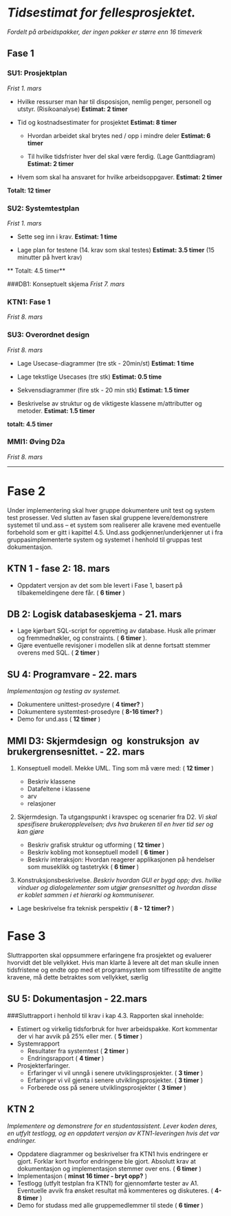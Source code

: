 # _Tidsestimat for fellesprosjektet._
_Fordelt på arbeidspakker, der ingen pakker er større enn 16 timeverk_

## Fase 1

### SU1: Prosjektplan
_Frist 1. mars_

- Hvilke ressurser man har til disposisjon, nemlig penger, personell og utstyr. (Risikoanalyse)
	**Estimat: 2 timer**
	
- Tid og kostnadsestimater for prosjektet
	**Estimat: 8 timer**
		
	- Hvordan arbeidet skal brytes ned / opp i mindre deler
	**Estimat: 6 timer**
		
	- Til hvilke tidsfrister hver del skal være ferdig. (Lage Ganttdiagram)
	**Estimat: 2 timer**

- Hvem som skal ha ansvaret for hvilke arbeidsoppgaver.
	**Estimat: 2 timer**

**Totalt: 12 timer**

### SU2: Systemtestplan
_Frist 1. mars_

- Sette seg inn i krav.
	**Estimat: 1 time**
	
- Lage plan for testene (14. krav som skal testes)
	**Estimat: 3.5 timer** (15 minutter på hvert krav)

** Totalt: 4.5 timer**


###DB1: Konseptuelt skjema
_Frist 7. mars_


### KTN1: Fase 1
_Frist 8. mars_


### SU3: Overordnet design
_Frist 8. mars_

- Lage Usecase-diagrammer (tre stk - 20min/st)
	**Estimat: 1 time**

- Lage tekstlige Usecases (tre stk)
	**Estimat: 0.5 time**

- Sekvensdiagrammer (fire stk - 20 min stk)
	**Estimat: 1.5 timer**

- Beskrivelse av struktur og de viktigeste klassene m/attributter og metoder.
	**Estimat: 1.5 timer**
	
**totalt: 4.5 timer**

### MMI1: Øving D2a
_Frist 8. mars_


---

Fase 2
======
Under implementering skal hver gruppe dokumentere unit test og system test prosesser. Ved slutten av fasen skal gruppene levere/demonstrere systemet til und.ass – et system som realiserer alle kravene med eventuelle forbehold som er gitt i kapittel 4.5. Und.ass godkjenner/underkjenner ut i fra gruppasimplementerte system og systemet i henhold til gruppas test dokumentasjon.


KTN 1 - fase 2: 18. mars
------------------------
- Oppdatert versjon av det som ble levert i Fase 1, basert på tilbakemeldingene dere får. ( **6 timer** )


DB 2: Logisk databaseskjema - 21. mars
--------------------------------------
- Lage kjørbart SQL-script for oppretting av database. Husk alle primær og fremmednøkler, og constraints. ( **6 timer** ). 
- Gjøre eventuelle revisjoner i modellen slik at denne fortsatt stemmer overens med SQL. ( **2 timer** )


SU 4: Programvare - 22. mars	
----------------------------
_Implementasjon og testing av systemet._
- Dokumentere unittest-prosedyre ( **4 timer?** )
- Dokumentere systemtest-prosedyre ( **8-16 timer?** )
- Demo for und.ass ( **12 timer** )

MMI D3: Skjermdesign  og  konstruksjon  av  brukergrensesnittet. - 22. mars
-----------------------------------------------------------------------
1. Konseptuell modell. Mekke UML. Ting som må være med:  ( **12 timer** )
	- Beskriv klassene
	- Datafeltene i klassene
	- arv
	- relasjoner

2. Skjermdesign. Ta utgangspunkt i kravspec og  scenarier fra D2. 
	_Vi skal spesifisere brukeropplevelsen; dvs hva brukeren til en hver tid ser og kan gjøre_
	- Beskriv grafisk struktur og utforming ( **12 timer** )
	- Beskriv kobling mot konseptuell modell ( **6 timer** )
	- Beskriv interaksjon: Hvordan reagerer applikasjonen på hendelser som museklikk og tastetrykk ( **6 timer** )

3. Konstruksjonsbeskrivelse. 
_Beskriv hvordan GUI er bygd opp; dvs. hvilke vinduer og dialogelementer som utgjør grensesnittet og hvordan disse er koblet sammen i et hierarki og kommuniserer._
- Lage beskrivelse fra teknisk perspektiv ( **8 - 12 timer?** )



Fase 3
======	
Sluttrapporten skal oppsummere erfaringene fra prosjektet og evaluerer hvorvidt det ble 
vellykket. Hvis man klarte å levere alt det man skulle innen tidsfristene og endte opp med et 
programsystem som tilfresstilte de angitte kravene, må dette betraktes som vellykket, særlig

SU 5: Dokumentasjon - 22.mars
----
###Sluttrapport i henhold til krav i kap 4.3. Rapporten skal inneholde:
- Estimert og virkelig tidsforbruk for hver arbeidspakke. Kort kommentar der vi har avvik på 25% eller mer. ( **5 timer** )
- Systemrapport
	+ Resultater fra systemtest ( **2 timer** )
	+ Endringsrapport ( **4 timer** )
- Prosjekterfaringer. 
	+ Erfaringer vi vil unngå i senere utviklingsprosjekter. ( **3 timer** )
	+ Erfaringer vi vil gjenta i senere utviklingsprosjekter. ( **3 timer** )
	+ Forberede oss på senere utviklingsprosjekter ( **3 timer** )

KTN 2
-----
_Implementere og demonstrere for en studentassistent. Lever koden deres, en utfylt testlogg, og en oppdatert versjon av KTN1-leveringen hvis det var endringer._
- Oppdatere diagrammer og beskrivelser fra KTN1 hvis endringere er gjort. Forklar kort hvorfor endringene ble gjort. Absolutt krav at dokumentasjon og implementasjon stemmer over ens. ( **6 timer** )
- Implementasjon ( **minst 16 timer - bryt opp?** )
- Testlogg (utfylt testplan fra KTN1) for gjennomførte tester av A1. Eventuelle avvik fra ønsket resultat må kommenteres og diskuteres. ( **4-8 timer** )
- Demo for studass med alle gruppemedlemmer til stede ( **6 timer** )
